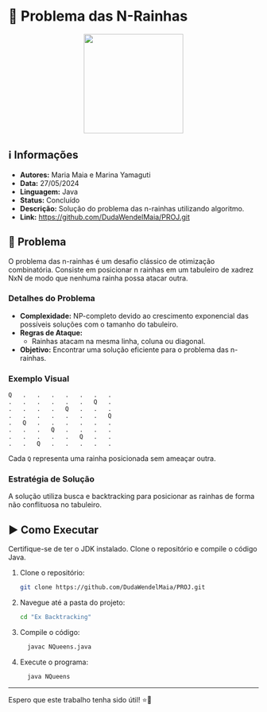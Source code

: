 # 👑 Problema das N-Rainhas

<div align="center">
<img width="200" height="200" src="https://media.tenor.com/n6aE1z2sIRwAAAAi/%E0%B8%A1%E0%B8%87%E0%B8%A5%E0%B8%87-sassy.gif">
</div>

## ℹ️ Informações
- **Autores:** Maria Maia e Marina Yamaguti
- **Data:** 27/05/2024
- **Linguagem:** Java
- **Status:** Concluído
- **Descrição:** Solução do problema das n-rainhas utilizando algoritmo.
- **Link:** https://github.com/DudaWendelMaia/PROJ.git

## 🎯 Problema
O problema das n-rainhas é um desafio clássico de otimização combinatória. Consiste em posicionar n rainhas em um tabuleiro de xadrez NxN de modo que nenhuma rainha possa atacar outra.

### Detalhes do Problema
- **Complexidade:** NP-completo devido ao crescimento exponencial das possíveis soluções com o tamanho do tabuleiro.
- **Regras de Ataque:** 
  - Rainhas atacam na mesma linha, coluna ou diagonal.
- **Objetivo:** Encontrar uma solução eficiente para o problema das n-rainhas.

### Exemplo Visual
```
Q   .   .   .   .   .   .   .
.   .   .   .   .   .   Q   .
.   .   .   .   Q   .   .   .
.   .   .   .   .   .   .   Q
.   Q   .   .   .   .   .   .
.   .   .   Q   .   .   .   .
.   .   .   .   .   Q   .   .
.   .   Q   .   .   .   .   .
```

Cada `Q` representa uma rainha posicionada sem ameaçar outra.

### Estratégia de Solução
A solução utiliza busca e backtracking para posicionar as rainhas de forma não conflituosa no tabuleiro.

## ▶️ Como Executar
Certifique-se de ter o JDK instalado. Clone o repositório e compile o código Java.

1. Clone o repositório:
    ```sh
    git clone https://github.com/DudaWendelMaia/PROJ.git
    ```

2. Navegue até a pasta do projeto:
    ```sh
    cd "Ex Backtracking"
    ```

3. Compile o código:
    ```sh
      javac NQueens.java
    ```

4. Execute o programa:
    ```sh
      java NQueens
    ```

---

Espero que este trabalho tenha sido útil! ⭐🚀
